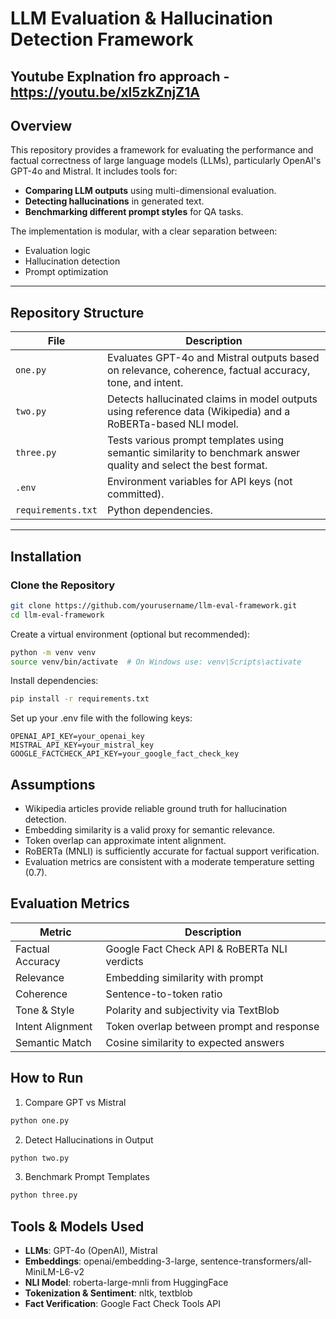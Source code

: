 # LLM Evaluation & Hallucination Detection Framework

## Youtube Explnation fro approach - https://youtu.be/xl5zkZnjZ1A 

## Overview
This repository provides a framework for evaluating the performance and factual correctness of large language models (LLMs), particularly OpenAI's GPT-4o and Mistral. It includes tools for:

- **Comparing LLM outputs** using multi-dimensional evaluation.
- **Detecting hallucinations** in generated text.
- **Benchmarking different prompt styles** for QA tasks.

The implementation is modular, with a clear separation between:
- Evaluation logic
- Hallucination detection
- Prompt optimization

---

## Repository Structure
| File             | Description                                                                 |
|------------------|-----------------------------------------------------------------------------|
| `one.py`         | Evaluates GPT-4o and Mistral outputs based on relevance, coherence, factual accuracy, tone, and intent. |
| `two.py`         | Detects hallucinated claims in model outputs using reference data (Wikipedia) and a RoBERTa-based NLI model. |
| `three.py`       | Tests various prompt templates using semantic similarity to benchmark answer quality and select the best format. |
| `.env`           | Environment variables for API keys (not committed).                        |
| `requirements.txt` | Python dependencies.                                                     |

---

## Installation

### Clone the Repository
```bash
git clone https://github.com/yourusername/llm-eval-framework.git
cd llm-eval-framework
```

Create a virtual environment (optional but recommended):
```bash
python -m venv venv
source venv/bin/activate  # On Windows use: venv\Scripts\activate
```

Install dependencies:
```bash
pip install -r requirements.txt
```

Set up your .env file with the following keys:
```
OPENAI_API_KEY=your_openai_key
MISTRAL_API_KEY=your_mistral_key
GOOGLE_FACTCHECK_API_KEY=your_google_fact_check_key
```

## Assumptions
- Wikipedia articles provide reliable ground truth for hallucination detection.
- Embedding similarity is a valid proxy for semantic relevance.
- Token overlap can approximate intent alignment.
- RoBERTa (MNLI) is sufficiently accurate for factual support verification.
- Evaluation metrics are consistent with a moderate temperature setting (0.7).

## Evaluation Metrics
| Metric            | Description                                                                 |
|-------------------|-----------------------------------------------------------------------------|
| Factual Accuracy  | Google Fact Check API & RoBERTa NLI verdicts                                |
| Relevance         | Embedding similarity with prompt                                            |
| Coherence         | Sentence-to-token ratio                                                     |
| Tone & Style      | Polarity and subjectivity via TextBlob                                      |
| Intent Alignment  | Token overlap between prompt and response                                   |
| Semantic Match    | Cosine similarity to expected answers                                       |

## How to Run
1. Compare GPT vs Mistral
```bash
python one.py
```

2. Detect Hallucinations in Output
```bash
python two.py
```

3. Benchmark Prompt Templates
```bash
python three.py
```

## Tools & Models Used
- **LLMs**: GPT-4o (OpenAI), Mistral
- **Embeddings**: openai/embedding-3-large, sentence-transformers/all-MiniLM-L6-v2
- **NLI Model**: roberta-large-mnli from HuggingFace
- **Tokenization & Sentiment**: nltk, textblob
- **Fact Verification**: Google Fact Check Tools API

